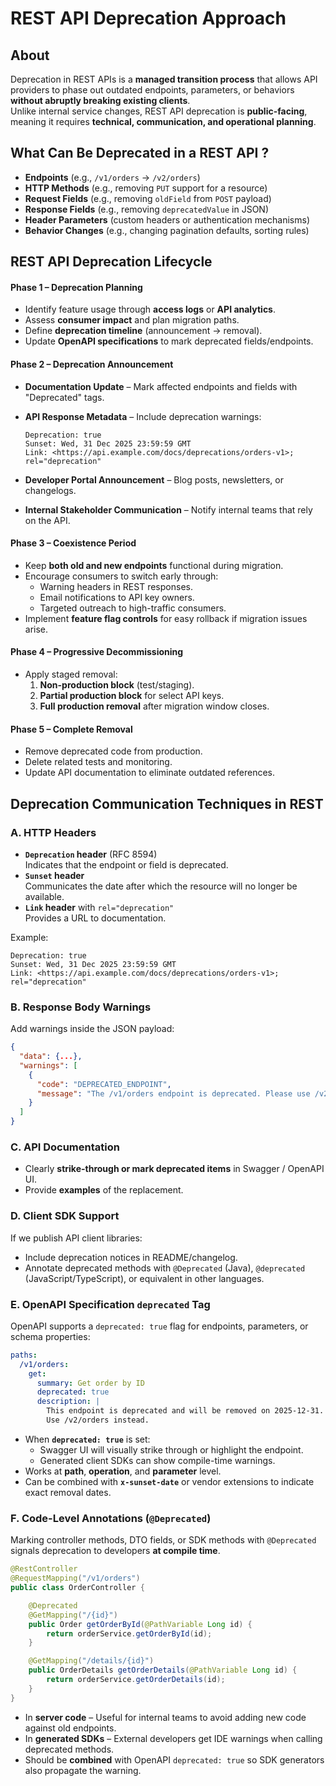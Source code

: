 # REST API Deprecation Approach

## About

Deprecation in REST APIs is a **managed transition process** that allows API providers to phase out outdated endpoints, parameters, or behaviors **without abruptly breaking existing clients**.\
Unlike internal service changes, REST API deprecation is **public-facing**, meaning it requires **technical, communication, and operational planning**.

## **What Can Be Deprecated in a REST API ?**

* **Endpoints** (e.g., `/v1/orders` → `/v2/orders`)
* **HTTP Methods** (e.g., removing `PUT` support for a resource)
* **Request Fields** (e.g., removing `oldField` from `POST` payload)
* **Response Fields** (e.g., removing `deprecatedValue` in JSON)
* **Header Parameters** (custom headers or authentication mechanisms)
* **Behavior Changes** (e.g., changing pagination defaults, sorting rules)

## **REST API Deprecation Lifecycle**

#### **Phase 1 – Deprecation Planning**

* Identify feature usage through **access logs** or **API analytics**.
* Assess **consumer impact** and plan migration paths.
* Define **deprecation timeline** (announcement → removal).
* Update **OpenAPI specifications** to mark deprecated fields/endpoints.

#### **Phase 2 – Deprecation Announcement**

* **Documentation Update** – Mark affected endpoints and fields with "Deprecated" tags.
*   **API Response Metadata** – Include deprecation warnings:

    ```http
    Deprecation: true
    Sunset: Wed, 31 Dec 2025 23:59:59 GMT
    Link: <https://api.example.com/docs/deprecations/orders-v1>; rel="deprecation"
    ```
* **Developer Portal Announcement** – Blog posts, newsletters, or changelogs.
* **Internal Stakeholder Communication** – Notify internal teams that rely on the API.

#### **Phase 3 – Coexistence Period**

* Keep **both old and new endpoints** functional during migration.
* Encourage consumers to switch early through:
  * Warning headers in REST responses.
  * Email notifications to API key owners.
  * Targeted outreach to high-traffic consumers.
* Implement **feature flag controls** for easy rollback if migration issues arise.

#### **Phase 4 – Progressive Decommissioning**

* Apply staged removal:
  1. **Non-production block** (test/staging).
  2. **Partial production block** for select API keys.
  3. **Full production removal** after migration window closes.

#### **Phase 5 – Complete Removal**

* Remove deprecated code from production.
* Delete related tests and monitoring.
* Update API documentation to eliminate outdated references.

## **Deprecation Communication Techniques in REST**

### **A. HTTP Headers**

* **`Deprecation` header** (RFC 8594)\
  Indicates that the endpoint or field is deprecated.
* **`Sunset` header**\
  Communicates the date after which the resource will no longer be available.
* **`Link` header** with `rel="deprecation"`\
  Provides a URL to documentation.

Example:

```http
Deprecation: true
Sunset: Wed, 31 Dec 2025 23:59:59 GMT
Link: <https://api.example.com/docs/deprecations/orders-v1>; rel="deprecation"
```

### **B. Response Body Warnings**

Add warnings inside the JSON payload:

```json
{
  "data": {...},
  "warnings": [
    {
      "code": "DEPRECATED_ENDPOINT",
      "message": "The /v1/orders endpoint is deprecated. Please use /v2/orders."
    }
  ]
}
```

### **C. API Documentation**

* Clearly **strike-through or mark deprecated items** in Swagger / OpenAPI UI.
* Provide **examples** of the replacement.

### **D. Client SDK Support**

If we publish API client libraries:

* Include deprecation notices in README/changelog.
* Annotate deprecated methods with `@Deprecated` (Java), `@deprecated` (JavaScript/TypeScript), or equivalent in other languages.

### **E. OpenAPI Specification `deprecated` Tag**

OpenAPI supports a `deprecated: true` flag for endpoints, parameters, or schema properties:

```yaml
paths:
  /v1/orders:
    get:
      summary: Get order by ID
      deprecated: true
      description: |
        This endpoint is deprecated and will be removed on 2025-12-31.
        Use /v2/orders instead.
```

* When **`deprecated: true`** is set:
  * Swagger UI will visually strike through or highlight the endpoint.
  * Generated client SDKs can show compile-time warnings.
* Works at **path**, **operation**, and **parameter** level.
* Can be combined with **`x-sunset-date`** or vendor extensions to indicate exact removal dates.

### **F. Code-Level Annotations (`@Deprecated`)**

Marking controller methods, DTO fields, or SDK methods with `@Deprecated` signals deprecation to developers **at compile time**.

```java
@RestController
@RequestMapping("/v1/orders")
public class OrderController {

    @Deprecated
    @GetMapping("/{id}")
    public Order getOrderById(@PathVariable Long id) {
        return orderService.getOrderById(id);
    }

    @GetMapping("/details/{id}")
    public OrderDetails getOrderDetails(@PathVariable Long id) {
        return orderService.getOrderDetails(id);
    }
}
```

* In **server code** – Useful for internal teams to avoid adding new code against old endpoints.
* In **generated SDKs** – External developers get IDE warnings when calling deprecated methods.
* Should be **combined** with OpenAPI `deprecated: true` so SDK generators also propagate the warning.
